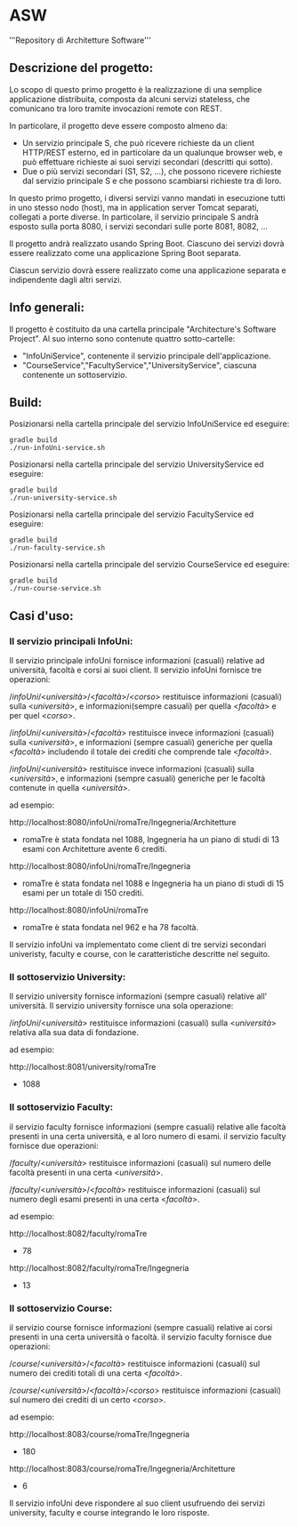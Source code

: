 # ASW
‛‛‛Repository di Architetture Software'''

## Descrizione del progetto:

Lo scopo di questo primo progetto è la realizzazione di una semplice applicazione distribuita, composta da alcuni servizi stateless, che comunicano tra loro tramite invocazioni remote con REST.

In particolare, il progetto deve essere composto almeno da:
 * Un servizio principale S, che può ricevere richieste da un client HTTP/REST esterno, ed in particolare da un qualunque browser web, e può effettuare richieste ai suoi servizi secondari (descritti qui sotto).
* Due o più servizi secondari (S1, S2, ...), che possono ricevere richieste dal servizio principale S e che possono scambiarsi richieste tra di loro.
  
In questo primo progetto, i diversi servizi vanno mandati in esecuzione tutti in uno stesso nodo (host), ma in application server Tomcat separati, collegati a porte diverse. In particolare, il servizio principale S andrà esposto sulla porta 8080, i servizi secondari sulle porte 8081, 8082, ...

Il progetto andrà realizzato usando Spring Boot. Ciascuno dei servizi dovrà essere realizzato come una applicazione Spring Boot separata.

Ciascun servizio dovrà essere realizzato come una applicazione separata e indipendente dagli altri servizi.

## Info generali:

Il progetto è costituito da una cartella principale "Architecture's Software Project".
Al suo interno sono contenute quattro sotto-cartelle:

* "InfoUniService", contenente il servizio principale dell'applicazione.
* "CourseService","FacultyService","UniversityService", ciascuna contenente un sottoservizio.

## Build:

Posizionarsi nella cartella principale del servizio InfoUniService ed eseguire:

    gradle build
    ./run-infoUni-service.sh

Posizionarsi nella cartella principale del servizio UniversityService ed eseguire:

    gradle build
    ./run-university-service.sh

Posizionarsi nella cartella principale del servizio FacultyService ed eseguire:

    gradle build
    ./run-faculty-service.sh
    
Posizionarsi nella cartella principale del servizio CourseService ed eseguire:

    gradle build
    ./run-course-service.sh
    

## Casi d'uso:


### Il servizio principali InfoUni:

Il servizio principale infoUni fornisce informazioni (casuali) relative ad università, facoltà e corsi ai suoi client. Il servizio infoUni fornisce tre operazioni:

/_infoUni_/<_università>_/<_facoltà_>/<_corso_> restituisce informazioni (casuali) sulla <_università_>, e informazioni(sempre casuali) per quella <_facoltà_> e per quel <_corso_>.

/_infoUni_/<_università_>/<_facoltà_> restituisce invece informazioni (casuali) sulla <_università_>, e informazioni (sempre casuali) generiche per quella <_facoltà_> includendo il totale dei crediti che comprende tale <_facoltà_>.

/_infoUni_/<_università_> restituisce invece informazioni (casuali) sulla <_università_>, e informazioni (sempre casuali) generiche per le facoltà contenute in quella <_università_>.

ad esempio:

http://localhost:8080/infoUni/romaTre/Ingegneria/Architetture
* romaTre è stata fondata nel 1088, Ingegneria ha un piano di studi di 13 esami con Architetture avente 6 crediti.

http://localhost:8080/infoUni/romaTre/Ingegneria
* romaTre è stata fondata nel 1088 e Ingegneria ha un piano di studi di 15 esami per un totale di 150 crediti.

http://localhost:8080/infoUni/romaTre
* romaTre è stata fondata nel 962 e ha 78 facoltà.

Il servizio infoUni va implementato come client di tre servizi secondari univeristy, faculty e course, con le caratteristiche descritte nel seguito.


### Il sottoservizio University:

Il servizio university fornisce informazioni (sempre casuali) relative all' università. Il servizio university fornisce una sola operazione:

/_infoUni_/<_università_> restituisce informazioni (casuali) sulla <_università_> relativa alla sua data di fondazione.

ad esempio:

http://localhost:8081/university/romaTre
* 1088


### Il sottoservizio Faculty:

il servizio faculty fornisce informazioni (sempre casuali) relative alle facoltà presenti in una certa università, e al loro numero di esami. il servizio faculty fornisce due operazioni:

/_faculty_/<_università_> restituisce informazioni (casuali) sul numero delle facoltà presenti in una certa <_università_>.

/_faculty_/<_università_>/<_facoltà_> restituisce informazioni (casuali) sul numero degli esami presenti in una certa <_facoltà_>.

ad esempio:

http://localhost:8082/faculty/romaTre
* 78

http://localhost:8082/faculty/romaTre/Ingegneria
* 13


### Il sottoservizio Course:

il servizio course fornisce informazioni (sempre casuali) relative ai corsi presenti in una certa università o facoltà. il servizio faculty fornisce due operazioni:

/_course_/<_università_>/<_facoltà_> restituisce informazioni (casuali) sul numero dei crediti totali di una certa <_facoltà_>.

/_course_/<_università_>/<_facoltà_>/<_corso_> restituisce informazioni (casuali) sul numero dei crediti di un certo <_corso_>.

ad esempio:

http://localhost:8083/course/romaTre/Ingegneria
* 180

http://localhost:8083/course/romaTre/Ingegneria/Architetture
* 6


Il servizio infoUni deve rispondere al suo client usufruendo dei servizi university, faculty e course integrando le loro risposte.
